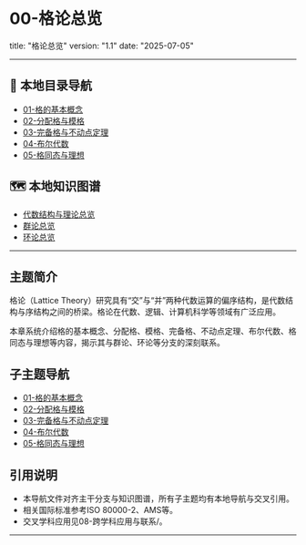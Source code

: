 # 00-格论总览

title: "格论总览"
version: "1.1"
date: "2025-07-05"

---

## 📁 本地目录导航
- [01-格的基本概念](./01-格的基本概念.md)
- [02-分配格与模格](./02-分配格与模格.md)
- [03-完备格与不动点定理](./03-完备格与不动点定理.md)
- [04-布尔代数](./04-布尔代数.md)
- [05-格同态与理想](./05-格同态与理想.md)

## 🗺️ 本地知识图谱
- [代数结构与理论总览](../00-代数结构与理论总览.md)
- [群论总览](../02-群论/00-群论总览.md)
- [环论总览](../03-环论/00-环论总览.md)

---

## 主题简介
格论（Lattice Theory）研究具有“交”与“并”两种代数运算的偏序结构，是代数结构与序结构之间的桥梁。格论在代数、逻辑、计算机科学等领域有广泛应用。

本章系统介绍格的基本概念、分配格、模格、完备格、不动点定理、布尔代数、格同态与理想等内容，揭示其与群论、环论等分支的深刻联系。

## 子主题导航
- [01-格的基本概念](./01-格的基本概念.md)
- [02-分配格与模格](./02-分配格与模格.md)
- [03-完备格与不动点定理](./03-完备格与不动点定理.md)
- [04-布尔代数](./04-布尔代数.md)
- [05-格同态与理想](./05-格同态与理想.md)

## 引用说明
- 本导航文件对齐主干分支与知识图谱，所有子主题均有本地导航与交叉引用。
- 相关国际标准参考ISO 80000-2、AMS等。
- 交叉学科应用见08-跨学科应用与联系/。

---

